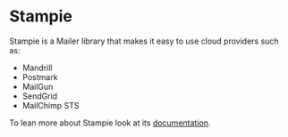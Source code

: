 Stampie
=======

Stampie is a Mailer library that makes it easy to use cloud providers such as:

* Mandrill
* Postmark
* MailGun
* SendGrid
* MailChimp STS

To lean more about Stampie look at its [documentation](blob/master/doc/index.md).
